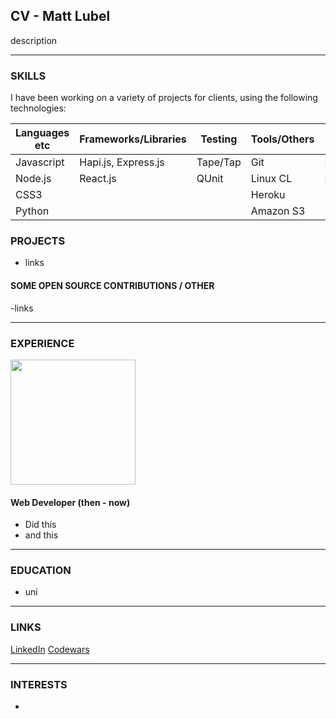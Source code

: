 ## CV - Matt Lubel

description

---

### SKILLS

I have been working on a variety of projects for clients, using the following technologies:

| Languages etc | Frameworks/Libraries | Testing   | Tools/Others | Databases |
| --- | --- | --- | --- | --- |
| Javascript| Hapi.js, Express.js      | Tape/Tap  | Git          | PostgreSQL|
| Node.js   | React.js                 | QUnit     | Linux CL     | MongoDB   |
| CSS3      |                          |           | Heroku       | |
| Python    |                          |           |  Amazon S3   | |


### PROJECTS
- links

#### SOME OPEN SOURCE CONTRIBUTIONS / OTHER
-links 

---

### EXPERIENCE

<img src="" width="200">

#### Web Developer (then - now)
- Did this
- and this

---

### EDUCATION
- uni

---
### LINKS

[LinkedIn]() [Codewars]()

---
### INTERESTS
*
